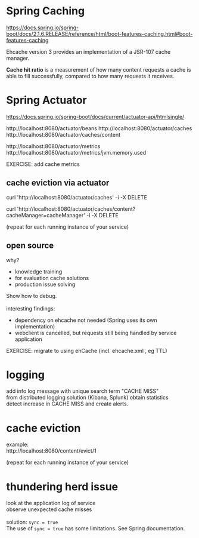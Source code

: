 
# Spring Caching
https://docs.spring.io/spring-boot/docs/2.1.6.RELEASE/reference/html/boot-features-caching.html#boot-features-caching

Ehcache version 3 provides an implementation of a JSR-107 cache manager.

**Cache hit ratio** is a measurement of how many content requests a cache is able to fill successfully, 
compared to how many requests it receives.

# Spring Actuator

https://docs.spring.io/spring-boot/docs/current/actuator-api/htmlsingle/

http://localhost:8080/actuator/beans
http://localhost:8080/actuator/caches
http://localhost:8080/actuator/caches/content

http://localhost:8080/actuator/metrics
http://localhost:8080/actuator/metrics/jvm.memory.used

EXERCISE: add cache metrics

## cache eviction via actuator
curl 'http://localhost:8080/actuator/caches' -i -X DELETE

curl 'http://localhost:8080/actuator/caches/content?cacheManager=cacheManager' -i -X DELETE

(repeat for each running instance of your service)

## open source
why?
- knowledge training
- for evaluation cache solutions
- production issue solving

Show how to debug.\
\
interesting findings:
- dependency on ehcache not needed (Spring uses its own implementation)
- webclient is cancelled, but requests still being handled by service application

EXERCISE: migrate to using ehCache (incl. ehcache.xml , eg TTL)

# logging
add info log message with unique search term "CACHE MISS"\
from distributed logging solution (Kibana, Splunk) obtain statistics\
detect increase in CACHE MISS and create alerts.

# cache eviction

example:\
http://localhost:8080/content/evict/1

(repeat for each running instance of your service)

# thundering herd issue
look at the application log of service\
observe unexpected cache misses\
\
solution: `sync = true`
\
The use of `sync = true` has some limitations. See Spring documentation.